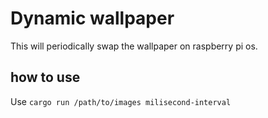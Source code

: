 # Dynamic wallpaper
This will periodically swap the wallpaper on raspberry pi os.

## how to use
Use `cargo run /path/to/images milisecond-interval`
